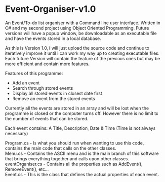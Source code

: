 # Event-Organiser-v1.0
An Event/To-do list organiser with a Command line user interface. Written in C# and my second project using Object Oriented Programming.
Future versions will have a popup window, be downloadable as an executable file and have the events stored in a local database.

As this is Version 1.0, i will just upload the source code and continue to iteratively improve it until i can work my way up to creating executable files.
Each future Version will contain the feature of the previous ones but may be more efficient and contain more features.

Features of this programme:
- Add an event
- Search through stored events
- Display all stored events in closest date first
- Remove an event from the stored events

Currently all the events are stored in an array and will be lost when the programme is closed or the computer turns off.
However there is no limit to the number of events that can be stored.

Each event contains: A Title, Description, Date & Time (Time is not always necessary)

Program.cs - Is what you should run when wanting to use this code, contains the main code that calls on the other classes. <br>
Menu.cs - Contains the ASCII menu and is the main branch of this software that brings everything together and calls upon other classes. <br>
eventOrganiser.cs - Contains all the properties such as AddEvent(), RemoveEvent(), etc... <br>
Event.cs - This is the class that defines the actual properties of each event. <br>
